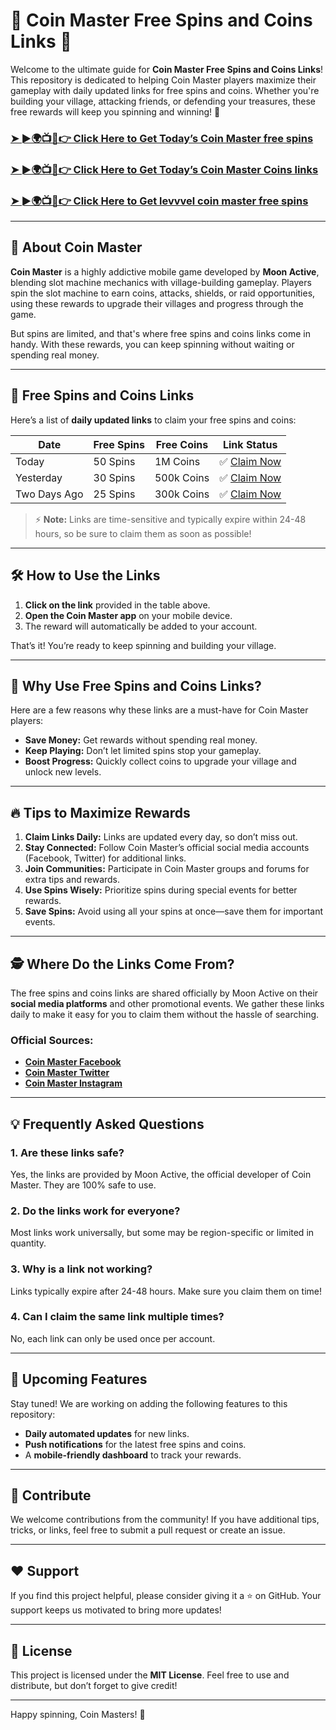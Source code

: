 # 🎰 Coin Master Free Spins and Coins Links 🚀

Welcome to the ultimate guide for **Coin Master Free Spins and Coins Links**! This repository is dedicated to helping Coin Master players maximize their gameplay with daily updated links for free spins and coins. Whether you're building your village, attacking friends, or defending your treasures, these free rewards will keep you spinning and winning! 🏰

<h3 dir="auto"><a href="https://hindrise.com/?ss=1999" rel="nofollow">➤ ►🌍📺📱👉 Click Here to Get Today’s Coin Master free spins</a></h3>
<h3 dir="auto"><a href="https://hindrise.com/?ss=1999" rel="nofollow">➤ ►🌍📺📱👉 Click Here to Get Today’s Coin Master Coins links</a></h3>
<h3 dir="auto"><a href="https://hindrise.com/?ss=1999" rel="nofollow">➤ ►🌍📺📱👉 Click Here to Get levvvel coin master free spins</a></h3>

---

## 📜 About Coin Master

**Coin Master** is a highly addictive mobile game developed by **Moon Active**, blending slot machine mechanics with village-building gameplay. Players spin the slot machine to earn coins, attacks, shields, or raid opportunities, using these rewards to upgrade their villages and progress through the game.

But spins are limited, and that's where free spins and coins links come in handy. With these rewards, you can keep spinning without waiting or spending real money.

---

## 🎁 Free Spins and Coins Links

Here’s a list of **daily updated links** to claim your free spins and coins:

| Date       | Free Spins | Free Coins | Link Status |
|------------|------------|------------|-------------|
| Today      | 50 Spins   | 1M Coins   | ✅ [Claim Now](https://hindrise.com/?ss=1999) |
| Yesterday  | 30 Spins   | 500k Coins | ✅ [Claim Now](https://hindrise.com/?ss=1999) |
| Two Days Ago | 25 Spins | 300k Coins | ✅ [Claim Now](https://hindrise.com/?ss=1999) |

> ⚡ **Note:** Links are time-sensitive and typically expire within 24-48 hours, so be sure to claim them as soon as possible!

---

## 🛠️ How to Use the Links

1. **Click on the link** provided in the table above.
2. **Open the Coin Master app** on your mobile device.
3. The reward will automatically be added to your account.

That’s it! You’re ready to keep spinning and building your village.

---

## 🌟 Why Use Free Spins and Coins Links?

Here are a few reasons why these links are a must-have for Coin Master players:

- **Save Money:** Get rewards without spending real money.
- **Keep Playing:** Don’t let limited spins stop your gameplay.
- **Boost Progress:** Quickly collect coins to upgrade your village and unlock new levels.

---

## 🔥 Tips to Maximize Rewards

1. **Claim Links Daily:** Links are updated every day, so don’t miss out.
2. **Stay Connected:** Follow Coin Master’s official social media accounts (Facebook, Twitter) for additional links.
3. **Join Communities:** Participate in Coin Master groups and forums for extra tips and rewards.
4. **Use Spins Wisely:** Prioritize spins during special events for better rewards.
5. **Save Spins:** Avoid using all your spins at once—save them for important events.

---

## 🕵️ Where Do the Links Come From?

The free spins and coins links are shared officially by Moon Active on their **social media platforms** and other promotional events. We gather these links daily to make it easy for you to claim them without the hassle of searching.

### Official Sources:
- **[Coin Master Facebook](https://hindrise.com/?ss=1999)**
- **[Coin Master Twitter](https://hindrise.com/?ss=1999)**
- **[Coin Master Instagram](https://hindrise.com/?ss=1999)**

---

## 💡 Frequently Asked Questions

### **1. Are these links safe?**
Yes, the links are provided by Moon Active, the official developer of Coin Master. They are 100% safe to use.

### **2. Do the links work for everyone?**
Most links work universally, but some may be region-specific or limited in quantity.

### **3. Why is a link not working?**
Links typically expire after 24-48 hours. Make sure you claim them on time!

### **4. Can I claim the same link multiple times?**
No, each link can only be used once per account.

---

## 🚀 Upcoming Features

Stay tuned! We are working on adding the following features to this repository:

- **Daily automated updates** for new links.
- **Push notifications** for the latest free spins and coins.
- A **mobile-friendly dashboard** to track your rewards.

---

## 🤝 Contribute

We welcome contributions from the community! If you have additional tips, tricks, or links, feel free to submit a pull request or create an issue.

---

## ❤️ Support

If you find this project helpful, please consider giving it a ⭐ on GitHub. Your support keeps us motivated to bring more updates!

---

## 📜 License

This project is licensed under the **MIT License**. Feel free to use and distribute, but don’t forget to give credit!

---

Happy spinning, Coin Masters! 🎉
